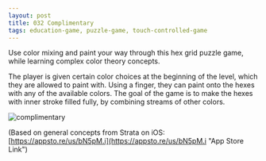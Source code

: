 ```yaml
---
layout: post
title: 032 Complimentary
tags: education-game, puzzle-game, touch-controlled-game
---
```

Use color mixing and paint your way through this hex grid puzzle game, while learning complex color theory concepts. 

The player is given certain color choices at the beginning of the level, which they are allowed to paint with. Using a finger, they can paint onto the hexes with any of the available colors. The goal of the game is to make the hexes with inner stroke filled fully, by combining streams of other colors.

![complimentary](media/images/032_Complimentary.jpg "Complimentary")

(Based on general concepts from Strata on iOS: [https://appsto.re/us/bN5pM.i](https://appsto.re/us/bN5pM.i "App Store Link")